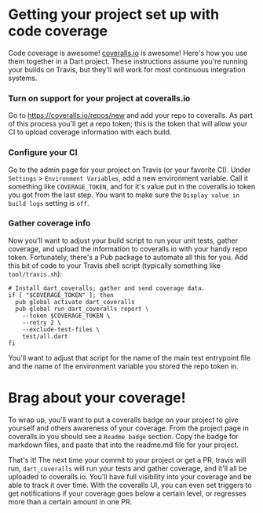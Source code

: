 # Getting your project set up with code coverage

Code coverage is awesome! [coveralls.io](https://coveralls.io/) is awesome!
Here's how you use them together in a Dart project. These instructions assume
you're running your builds on Travis, but they'll will work for most continuous
integration systems.

### Turn on support for your project at coveralls.io

Go to https://coveralls.io/repos/new and add your repo to coveralls. As part of 
this process you'll get a repo token; this is the token that will allow your CI
to upload coverage information with each build.

### Configure your CI

Go to the admin page for your project on Travis (or your favorite CI). Under
`Settings` > `Environment Variables`, add a new environment variable. Call it
something like `COVERAGE_TOKEN`, and for it's value put in the coveralls.io
token you got from the last step. You want to make sure the `Display value in
build logs` setting is `off`.

### Gather coverage info

Now you'll want to adjust your build script to run your unit tests, gather
coverage, and upload the information to coveralls.io with your handy repo token.
Fortunately, there's a Pub package to automate all this for you. Add this bit of
code to your Travis shell script (typically something like `tool/travis.sh`):

```shell
# Install dart_coveralls; gather and send coverage data.
if [ "$COVERAGE_TOKEN" ]; then
  pub global activate dart_coveralls
  pub global run dart_coveralls report \
    --token $COVERAGE_TOKEN \
    --retry 2 \
    --exclude-test-files \
    test/all.dart
fi
```

You'll want to adjust that script for the name of the main test entrypoint file
and the name of the environment variable you stored the repo token in.

# Brag about your coverage!

To wrap up, you'll want to put a coveralls badge on your project to give
yourself and others awareness of your coverage. From the project page in
coveralls.io you should see a `Readme badge` section. Copy the badge for
markdown files, and paste that into the readme.md file for your project.

That's it! The next time your commit to your project or get a PR, travis will
run, `dart_coveralls` will run your tests and gather coverage, and it'll all be
uploaded to coveralls.io. You'll have full visibility into your coverage and be
able to track it over time. With the coveralls UI, you can even set triggers to
get notifications if your coverage goes below a certain level, or regresses more
than a certain amount in one PR.
